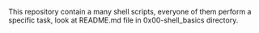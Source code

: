This repository contain a many shell scripts, everyone of them perform a specific task, look at README.md file in 0x00-shell_basics directory.


